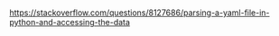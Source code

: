 # 
https://stackoverflow.com/questions/8127686/parsing-a-yaml-file-in-python-and-accessing-the-data
